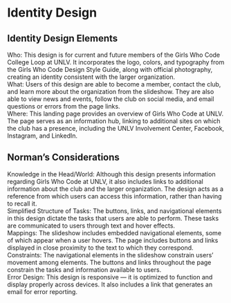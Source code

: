 # Identity Design

## Identity Design Elements
Who: This design is for current and future members of the Girls Who Code College Loop at UNLV. It incorporates the logo, colors, and typography from the Girls Who Code Design Style Guide, along with official photography, creating an identity consistent with the larger organization.  
What: Users of this design are able to become a member, contact the club, and learn more about the organization from the slideshow. They are also able to view news and events, follow the club on social media, and email questions or errors from the page links.  
Where: This landing page provides an overview of Girls Who Code at UNLV. The page serves as an information hub, linking to additional sites on which the club has a presence, including the UNLV Involvement Center, Facebook, Instagram, and LinkedIn. 

## Norman’s Considerations
Knowledge in the Head/World: Although this design presents information regarding Girls Who Code at UNLV, it also includes links to additional information about the club and the larger organization. The design acts as a reference from which users can access this information, rather than having to recall it.  
Simplified Structure of Tasks: The buttons, links, and navigational elements in this design dictate the tasks that users are able to perform. These tasks are communicated to users through text and hover effects.  
Mappings: The slideshow includes embedded navigational elements, some of which appear when a user hovers. The page includes buttons and links displayed in close proximity to the text to which they correspond.  
Constraints: The navigational elements in the slideshow constrain users’ movement among elements. The buttons and links throughout the page constrain the tasks and information available to users.  
Error Design: This design is responsive — it is optimized to function and display properly across devices. It also includes a link that generates an email for error reporting.